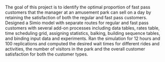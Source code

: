 The goal of this project is to identify the optimal proportion of fast pass customers that the manager at an amusement park can sell on a day by retaining the satisfaction of both the regular and fast pass customers. Designed a Simio model with separate routes for regular and fast pass customers with several add-on processes including data tables, rates table, time scheduling grid, assigning statistics, balking, building sequence tables, and binding input data and experiments. Ran the simulation for 12 hours and 100 replications and computed the desired wait times for different rides and activities, the number of visitors in the park and the overall customer satisfaction for both the customer types.
